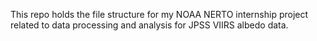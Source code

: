 This repo holds the file structure for my NOAA NERTO internship project related to data processing and analysis for JPSS VIIRS albedo data.
